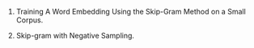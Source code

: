 1. Training A Word Embedding Using the Skip-Gram Method on a Small Corpus.

2. Skip-gram with Negative Sampling.
